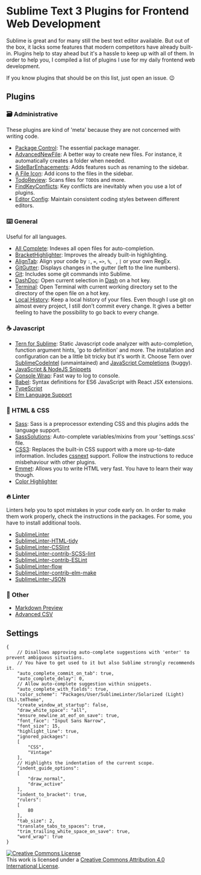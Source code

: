 # Sublime Text 3 Plugins for Frontend Web Development

Sublime is great and for many still the best text editor available. But out of the box, it lacks some features that modern competitors have already built-in. Plugins help to stay ahead but it's a hassle to keep up with all of them. In order to help you, I compiled a list of plugins I use for my daily frontend web development. 

If you know plugins that should be on this list, just open an issue. 😉

## Plugins

### 🗃 Administrative 
These plugins are kind of 'meta' because they are not concerned with writing code.

* [Package Control](https://packagecontrol.io/packages/Package%20Control): The essential package manager.
* [AdvancedNewFile](https://packagecontrol.io/packages/AdvancedNewFile): A better way to create new files. For instance, it automatically creates a folder when needed.
* [SideBarEnhacements](https://packagecontrol.io/packages/SideBarEnhancements): Adds features such as renaming to the sidebar.
* [A File Icon](https://packagecontrol.io/packages/A%20File%20Icon): Add icons to the files in the sidebar.
* [TodoReview](https://packagecontrol.io/packages/TodoReview): Scans files for `TODO`s and more.
* [FindKeyConflicts](https://packagecontrol.io/packages/FindKeyConflicts): Key conflicts are inevitably when you use a lot of plugins.
* [Editor Config](https://packagecontrol.io/packages/EditorConfig): Maintain consistent coding styles between different editors.

### ⌨️ General 
Useful for all languages.

* [All Complete](https://packagecontrol.io/packages/All%20Autocomplete): Indexes all open files for auto-completion.
* [BracketHighlighter](https://packagecontrol.io/packages/BracketHighlighter): Improves the already built-in highlighting.
* [AlignTab](https://packagecontrol.io/packages/AlignTab): Align your code by `:`, `=`, `=>`, `%`, ` `, `|` or your own RegEx.
* [GitGutter](https://packagecontrol.io/packages/GitGutter): Displays changes in the gutter (left to the line numbers).
* [Git](https://packagecontrol.io/packages/Git): Includes some git commands into Sublime.
* [DashDoc](https://packagecontrol.io/packages/DashDoc): Open current selection in [Dash](https://kapeli.com/dash) on a hot key.
* [Terminal](https://packagecontrol.io/packages/Terminal): Open Terminal with current working directory set to the directory of the open file on a hot key.
* [Local History](https://packagecontrol.io/packages/Local%20History): Keep a local history of your files. Even though I use git on almost every project, I still don't commit every change. It gives a better feeling to have the possibility to go back to every change.

### ☕️ Javascript
* [Tern for Sublime](https://packagecontrol.io/packages/tern_for_sublime): Static Javascript code analyzer with auto-completion, function argument hints, 'go to definition' and more. The installation and configuration can be a little bit tricky but it's worth it. Choose Tern over [SublimeCodeIntel](https://packagecontrol.io/packages/SublimeCodeIntel) (unmaintained) and [JavaScript Completions](https://packagecontrol.io/packages/JavaScript%20Completions) (buggy). 
* [JavaScript & NodeJS Snippets](https://packagecontrol.io/packages/JavaScript%20%26%20NodeJS%20Snippets)
* [Console Wrap](https://packagecontrol.io/packages/Console%20Wrap): Fast way to log to console.
* [Babel](https://packagecontrol.io/packages/Babel): Syntax definitions for ES6 JavaScript with React JSX extensions.
* [TypeScript](https://packagecontrol.io/packages/TypeScript)
* [Elm Language Support](https://packagecontrol.io/packages/Elm%20Language%20Support)


### 🎨 HTML & CSS 
* [Sass](https://packagecontrol.io/packages/Sass): Sass is a preprocessor extending CSS and this plugins adds the language support.
* [SassSolutions](https://packagecontrol.io/packages/SassSolution): Auto-complete variables/mixins from your 'settings.scss' file.
* [CSS3](https://packagecontrol.io/packages/CSS3): Replaces the built-in CSS support with a more up-to-date information. Includes [cssnext](http://cssnext.io) support. Follow the instructions to reduce misbehaviour with other plugins.
* [Emmet](https://packagecontrol.io/packages/Emmet): Allows you to write HTML very fast. You have to learn their way though.
* [Color Highlighter](https://packagecontrol.io/packages/Color%20Highlighter)

### 🔥 Linter 
Linters help you to spot mistakes in your code early on. In order to make them work properly, check the instructions in the packages. For some, you have to install additional tools.

* [SublimeLinter](https://packagecontrol.io/packages/SublimeLinter)
* [SublimeLinter-HTML-tidy](https://packagecontrol.io/packages/SublimeLinter-html-tidy)
* [SublimeLinter-CSSlint](https://packagecontrol.io/packages/SublimeLinter-csslint)
* [SublimeLinter-contrib-SCSS-lint](https://packagecontrol.io/packages/SublimeLinter-contrib-scss-lint)
* [SublimeLinter-contrib-ESLint](https://packagecontrol.io/packages/SublimeLinter-contrib-eslint)
* [SublimeLinter-flow](https://packagecontrol.io/packages/SublimeLinter-flow)
* [SublimeLinter-contrib-elm-make](https://packagecontrol.io/packages/SublimeLinter-contrib-elm-make)
* [SublimeLinter-JSON](https://packagecontrol.io/packages/SublimeLinter-json)

### 👥 Other
* [Markdown Preview](https://packagecontrol.io/packages/Markdown%20Preview)
* [Advanced CSV](https://packagecontrol.io/packages/Advanced%20CSV)


## Settings
```
{
    // Disallows approving auto-complete suggestions with 'enter' to prevent ambiguous situations.
    // You have to get used to it but also Sublime strongly recommends it.
    "auto_complete_commit_on_tab": true,
    "auto_complete_delay": 0,
    // Allow auto-complete suggestion within snippets.
    "auto_complete_with_fields": true,
    "color_scheme": "Packages/User/SublimeLinter/Solarized (Light) (SL).tmTheme",
    "create_window_at_startup": false,
    "draw_white_space": "all",
    "ensure_newline_at_eof_on_save": true,
    "font_face": "Input Sans Narrow",
    "font_size": 15,
    "highlight_line": true,
    "ignored_packages":
    [
        "CSS",
        "Vintage"
    ],
    // Highlights the indentation of the current scope.
    "indent_guide_options":
    [
        "draw_normal",
        "draw_active"
    ],
    "indent_to_bracket": true,
    "rulers":
    [
        80
    ],
    "tab_size": 2,
    "translate_tabs_to_spaces": true,
    "trim_trailing_white_space_on_save": true,
    "word_wrap": true
}

```

<a rel="license" href="http://creativecommons.org/licenses/by/4.0/"><img alt="Creative Commons License" style="border-width:0" src="https://i.creativecommons.org/l/by/4.0/88x31.png" /></a><br />This work is licensed under a <a rel="license" href="http://creativecommons.org/licenses/by/4.0/">Creative Commons Attribution 4.0 International License</a>.

